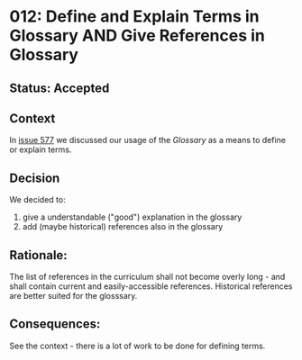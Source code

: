 # 012: Define and Explain Terms in Glossary AND Give References in Glossary 

## Status: Accepted

## Context 

In [issue 577](https://github.com/isaqb-org/curriculum-foundation/issues/577) we discussed our usage of the _Glossary_ as a means to define or explain terms.

## Decision

We decided to:

1. give a understandable ("good") explanation in the glossary
2. add (maybe historical) references also in the glossary


## Rationale:

The list of references in the curriculum shall not become overly long - and shall contain current and easily-accessible references.
Historical references are better suited for the glosssary.

## Consequences:

See the context - there is a lot of work to be done for defining terms.
 